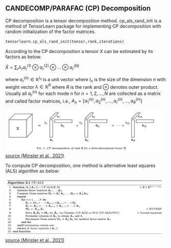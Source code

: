 ## CANDECOMP/PARAFAC (CP) Decomposition

CP decomposition is a tensor decomposition method. cp_als_rand_init is a method of TensorLearn package for implementing CP decomposition with random initialization of the factor matrices.

```python
tensorlearn.cp_als_rand_init(tensor,rank,iterations)
```


According to the CP decomposition a tensor $X$ can be estimated by its factors as below:

$\hat{X} = \sum_r \lambda_{r} a_r^{(1)} \otimes a_r^{(2)} \otimes ... \otimes a_r^{(N)}$

where $a_r^{(n)} \in \mathbb{R}^{I_n}$ is a unit vector where $I_n$ is the size of the dimension $n$ with weight vector $\lambda \in \mathbb{R}^{R}$ where $R$ is the rank and $\otimes$ denotes outer product. Usually all $a_r^{(n)}$ for each mode $n$ for $n=1,2,...,N$ are collected as a matrix and called factor matrices, i.e., $A_n=[a_1^{(n)},a_2^{(n)},...,a_r^{(n)},...,a_R^{(n)}]$

![](https://github.com/rmsolgi/TensorLearn/blob/main/CP_decomposition/CP%20Fig.png)
[source (Minster et al., 2021)](https://arxiv.org/abs/2112.10855)

To compute CP decomposition, one method is alternative least squares (ALS) algorithm as below:

![](https://github.com/rmsolgi/TensorLearn/blob/main/CP_decomposition/cp_als_algorithm.png)
[source (Minster et al., 2021)](https://arxiv.org/abs/2112.10855)


